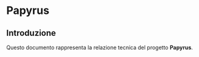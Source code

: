 # Papyrus

## Introduzione

Questo documento rappresenta la relazione tecnica del progetto **Papyrus**.
